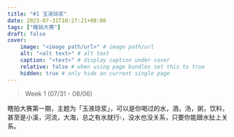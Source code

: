 ```yaml
---
title: "#1 玉液琼浆"
date: 2023-07-31T10:27:21+08:00
tags: ["瞎拍大赛"]
draft: false
cover:
    image: "<image path/url>" # image path/url
    alt: "<alt text>" # alt text
    caption: "<text>" # display caption under cover
    relative: false # when using page bundles set this to true
    hidden: true # only hide on current single page
---
```


>Week 1 (07/31 - 08/06)

瞎拍大赛第一期，主题为「玉液琼浆」，可以是你喝过的水，酒，汤，粥，饮料，甚至是小溪，河流，大海，总之有水就行💧，没水也没关系，只要你能跟水扯上关系。